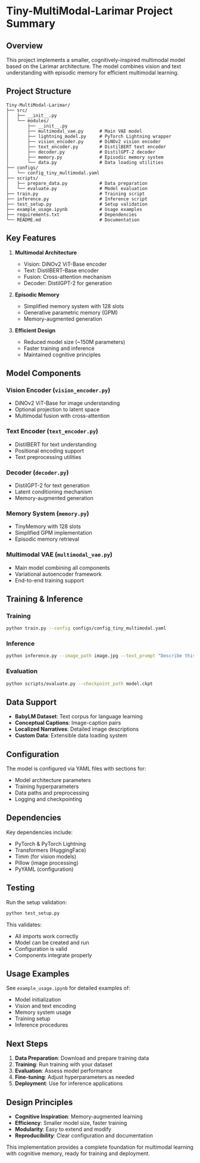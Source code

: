 # Tiny-MultiModal-Larimar Project Summary

## Overview
This project implements a smaller, cognitively-inspired multimodal model based on the Larimar architecture. The model combines vision and text understanding with episodic memory for efficient multimodal learning.

## Project Structure

```
Tiny-MultiModal-Larimar/
├── src/
│   ├── __init__.py
│   └── modules/
│       ├── __init__.py
│       ├── multimodal_vae.py      # Main VAE model
│       ├── lightning_model.py     # PyTorch Lightning wrapper
│       ├── vision_encoder.py      # DiNOv2 vision encoder
│       ├── text_encoder.py        # DistilBERT text encoder
│       ├── decoder.py             # DistilGPT-2 decoder
│       ├── memory.py              # Episodic memory system
│       └── data.py                # Data loading utilities
├── configs/
│   └── config_tiny_multimodal.yaml
├── scripts/
│   ├── prepare_data.py            # Data preparation
│   └── evaluate.py                # Model evaluation
├── train.py                       # Training script
├── inference.py                   # Inference script
├── test_setup.py                  # Setup validation
├── example_usage.ipynb            # Usage examples
├── requirements.txt               # Dependencies
└── README.md                      # Documentation
```

## Key Features

1. **Multimodal Architecture**
   - Vision: DiNOv2 ViT-Base encoder
   - Text: DistilBERT-Base encoder  
   - Fusion: Cross-attention mechanism
   - Decoder: DistilGPT-2 for generation

2. **Episodic Memory**
   - Simplified memory system with 128 slots
   - Generative parametric memory (GPM)
   - Memory-augmented generation

3. **Efficient Design**
   - Reduced model size (~150M parameters)
   - Faster training and inference
   - Maintained cognitive principles

## Model Components

### Vision Encoder (`vision_encoder.py`)
- DiNOv2 ViT-Base for image understanding
- Optional projection to latent space
- Multimodal fusion with cross-attention

### Text Encoder (`text_encoder.py`)
- DistilBERT for text understanding
- Positional encoding support
- Text preprocessing utilities

### Decoder (`decoder.py`)
- DistilGPT-2 for text generation
- Latent conditioning mechanism
- Memory-augmented generation

### Memory System (`memory.py`)
- TinyMemory with 128 slots
- Simplified GPM implementation
- Episodic memory retrieval

### Multimodal VAE (`multimodal_vae.py`)
- Main model combining all components
- Variational autoencoder framework
- End-to-end training support

## Training & Inference

### Training
```bash
python train.py --config configs/config_tiny_multimodal.yaml
```

### Inference
```bash
python inference.py --image_path image.jpg --text_prompt "Describe this"
```

### Evaluation
```bash
python scripts/evaluate.py --checkpoint_path model.ckpt
```

## Data Support

- **BabyLM Dataset**: Text corpus for language learning
- **Conceptual Captions**: Image-caption pairs
- **Localized Narratives**: Detailed image descriptions
- **Custom Data**: Extensible data loading system

## Configuration

The model is configured via YAML files with sections for:
- Model architecture parameters
- Training hyperparameters  
- Data paths and preprocessing
- Logging and checkpointing

## Dependencies

Key dependencies include:
- PyTorch & PyTorch Lightning
- Transformers (HuggingFace)
- Timm (for vision models)
- Pillow (image processing)
- PyYAML (configuration)

## Testing

Run the setup validation:
```bash
python test_setup.py
```

This validates:
- All imports work correctly
- Model can be created and run
- Configuration is valid
- Components integrate properly

## Usage Examples

See `example_usage.ipynb` for detailed examples of:
- Model initialization
- Vision and text encoding
- Memory system usage
- Training setup
- Inference procedures

## Next Steps

1. **Data Preparation**: Download and prepare training data
2. **Training**: Run training with your dataset
3. **Evaluation**: Assess model performance
4. **Fine-tuning**: Adjust hyperparameters as needed
5. **Deployment**: Use for inference applications

## Design Principles

- **Cognitive Inspiration**: Memory-augmented learning
- **Efficiency**: Smaller model size, faster training
- **Modularity**: Easy to extend and modify
- **Reproducibility**: Clear configuration and documentation

This implementation provides a complete foundation for multimodal learning with cognitive memory, ready for training and deployment.
